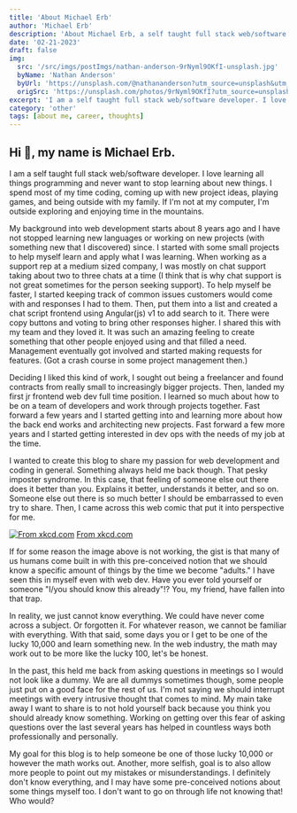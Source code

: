 ```yaml
---
title: 'About Michael Erb'
author: 'Michael Erb'
description: 'About Michael Erb, a self taught full stack web/software developer that loves learning all things programming and never wants to stop'
date: '02-21-2023'
draft: false
img:
  src: '/src/imgs/postImgs/nathan-anderson-9rNyml9OKfI-unsplash.jpg'
  byName: 'Nathan Anderson'
  byUrl: 'https://unsplash.com/@nathananderson?utm_source=unsplash&utm_medium=referral&utm_content=creditCopyText'
  origSrc: 'https://unsplash.com/photos/9rNyml9OKfI?utm_source=unsplash&utm_medium=referral&utm_content=creditCopyText'
excerpt: 'I am a self taught full stack web/software developer. I love learning all things programming and never want to stop learning about new things. I spend most of my time coding, coming up with new project ideas, playing games, and being outside with my family. If I am not at my computer, I am outside exploring and enjoying time in the mountains.'
category: 'other'
tags: [about me, career, thoughts]
---
```


## Hi 👋, my name is Michael Erb.

I am a self taught full stack web/software developer. I love learning all things programming and never want to stop learning about new things. I spend most of my time coding, coming up with new project ideas, playing games, and being outside with my family. If I'm not at my computer, I'm outside exploring and enjoying time in the mountains.

My background into web development starts about 8 years ago and I have not stopped learning new languages or working on new projects (with something new that I discovered) since. I started with some small projects to help myself learn and apply what I was learning. When working as a support rep at a medium sized company, I was mostly on chat support taking about two to three chats at a time (I think that is why chat support is not great sometimes for the person seeking support). To help myself be faster, I started keeping track of common issues customers would come with and responses I had to them. Then, put them into a list and created a chat script frontend using Angular(js) v1 to add search to it. There were copy buttons and voting to bring other responses higher. I shared this with my team and they loved it. It was such an amazing feeling to create something that other people enjoyed using and that filled a need. Management eventually got involved and started making requests for features. (Got a crash course in some project management then.)

Deciding I liked this kind of work, I sought out being a freelancer and found contracts from really small to increasingly bigger projects. Then, landed my first jr frontend web dev full time position. I learned so much about how to be on a team of developers and work through projects together. Fast forward a few years and I started getting into and learning more about how the back end works and architecting new projects. Fast forward a few more years and I started getting interested in dev ops with the needs of my job at the time.

I wanted to create this blog to share my passion for web development and coding in general. Something always held me back though. That pesky imposter syndrome. In this case, that feeling of someone else out there does it better than you. Explains it better, understands it better, and so on. Someone else out there is so much better I should be embarrassed to even try to share. Then, I came across this web comic that put it into perspective for me.

[![From xkcd.com](@imgs/postImgs/xkcd_ten_thousand.png)](https://xkcd.com/1053/)
[From xkcd.com](https://xkcd.com/1053/)

If for some reason the image above is not working, the gist is that many of us humans come built in with this pre-conceived notion that we should know a specific amount of things by the time we become "adults." I have seen this in myself even with web dev. Have you ever told yourself or someone "I/you should know this already"!? You, my friend, have fallen into that trap.

In reality, we just cannot know everything. We could have never come across a subject. Or forgotten it. For whatever reason, we cannot be familiar with everything. With that said, some days you or I get to be one of the lucky 10,000 and learn something new. In the web industry, the math may work out to be more like the lucky 100, let's be honest.

In the past, this held me back from asking questions in meetings so I would not look like a dummy. We are all dummys sometimes though, some people just put on a good face for the rest of us. I'm not saying we should interrupt meetings with every intrusive thought that comes to mind. My main take away I want to share is to not hold yourself back because you think you should already know something. Working on getting over this fear of asking questions over the last several years has helped in countless ways both professionally and personally.

My goal for this blog is to help someone be one of those lucky 10,000 or however the math works out. Another, more selfish, goal is to also allow more people to point out my mistakes or misunderstandings. I definitely don't know everything, and I may have some pre-conceived notions about some things myself too. I don't want to go on through life not knowing that! Who would?
